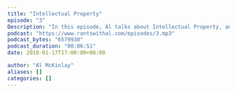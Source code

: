 ```yaml
---
title: "Intellectual Property"
episode: "3"
Description: "In this episode, Al talks about Intellectual Property, and how he thinks it has gone too far."
podcast: "https://www.rantswithal.com/episodes/3.mp3"
podcast_bytes: "6579930"
podcast_duration: "00:06:51"
date: 2018-01-17T17:00:00+00:00

author: "Al McKinlay"
aliases: []
categories: []
---
```

